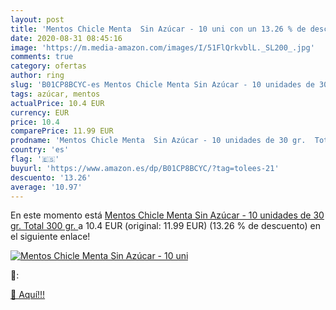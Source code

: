 ```yaml
---
layout: post
title: 'Mentos Chicle Menta  Sin Azúcar - 10 uni con un 13.26 % de descuento'
date: 2020-08-31 08:45:16
image: 'https://m.media-amazon.com/images/I/51FlQrkvblL._SL200_.jpg'
comments: true
category: ofertas
author: ring
slug: 'B01CP8BCYC-es Mentos Chicle Menta Sin Azúcar - 10 unidades de 30 gr....'
tags: azúcar, mentos
actualPrice: 10.4 EUR
currency: EUR
price: 10.4
comparePrice: 11.99 EUR
prodname: 'Mentos Chicle Menta  Sin Azúcar - 10 unidades de 30 gr.  Total 300 gr. '
country: 'es'
flag: '🇪🇸'
buyurl: 'https://www.amazon.es/dp/B01CP8BCYC/?tag=tolees-21'
descuento: '13.26'
average: '10.97'
---
```


En este momento está [Mentos Chicle Menta  Sin Azúcar - 10 unidades de 30 gr.  Total 300 gr. ](https://www.amazon.es/dp/B01CP8BCYC/?tag=tolees-21) a 10.4 EUR (original: 11.99 EUR) (13.26 %  de descuento) en el siguiente enlace!

[![Mentos Chicle Menta  Sin Azúcar - 10 uni](https://m.media-amazon.com/images/I/51FlQrkvblL._SL200_.jpg)](https://www.amazon.es/dp/B01CP8BCYC/?tag=tolees-21)

🔎:


[🛒 Aquí!!!](https://www.amazon.es/dp/B01CP8BCYC/?tag=tolees-21)
